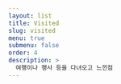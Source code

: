```yaml
---
layout: list
title: Visited
slug: visited
menu: true
submenu: false
order: 4
description: >
  여행이나 행사 등을 다녀오고 느낀점  
---
```

